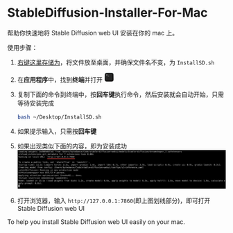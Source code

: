 # StableDiffusion-Installer-For-Mac

帮助你快速地将 Stable Diffusion web UI 安装在你的 mac 上。

使用步骤：

1. [右键这里存储为](https://github.com/wy-luke/StableDiffusion-Installer-For-Mac/raw/main/InstallSD.sh)，将文件放至桌面，并确保文件名不变，为 `InstallSD.sh`
2. 在**应用程序**中，找到**终端**并打开 <img src="./images/terminal.png" alt="terminal" width="22"/>
3. 复制下面的命令到终端中，按**回车键**执行命令，然后安装就会自动开始，只需等待安装完成

    ```bash
    bash ~/Desktop/InstallSD.sh
    ```

4. 如果提示输入，只需按**回车键**
5. 如果出现类似下面的内容，即为安装成功
    ![success](images/success.png)
6. 打开浏览器，输入 `http://127.0.0.1:7860`(即上图划线部分)，即可打开 Stable Diffusion web UI

To help you install Stable Diffusion web UI easily on your mac.
